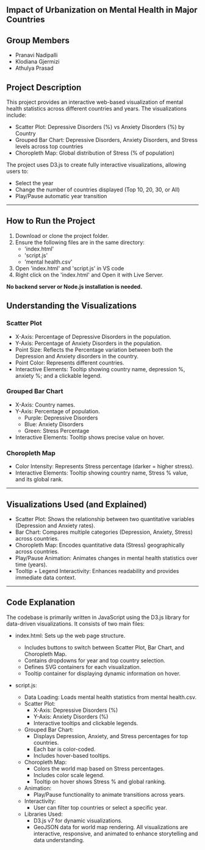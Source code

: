 ## Impact of Urbanization on Mental Health in Major Countries
## Group Members
- Pranavi Nadipalli
- Klodiana Gjermizi
- Athulya Prasad

## Project Description
This project provides an interactive web-based visualization of mental health statistics across different countries and years. The visualizations include:

- Scatter Plot: Depressive Disorders (%) vs Anxiety Disorders (%) by Country
- Grouped Bar Chart: Depressive Disorders, Anxiety Disorders, and Stress levels across top countries
- Choropleth Map: Global distribution of Stress (% of population)

The project uses D3.js to create fully interactive visualizations, allowing users to:
- Select the year
- Change the number of countries displayed (Top 10, 20, 30, or All)
- Play/Pause automatic year transition

---

## How to Run the Project
1. Download or clone the project folder.
2. Ensure the following files are in the same directory:
   - 'index.html'
   - 'script.js'
   - 'mental health.csv'
3. Open 'index.html' and 'script.js' in VS code
4. Right click on the 'index.html' and Open it with Live Server.

**No backend server or Node.js installation is needed.**

## Understanding the Visualizations
### Scatter Plot
- X-Axis: Percentage of Depressive Disorders in the population.
- Y-Axis: Percentage of Anxiety Disorders in the population.
- Point Size: Reflects the Percentage variation between both the Depression and Anxiety disorders in the country.
- Point Color: Represents different countries.
- Interactive Elements: Tooltip showing country name, depression %, anxiety %; and a clickable legend.

### Grouped Bar Chart
- X-Axis: Country names.
- Y-Axis: Percentage of population.
  - Purple: Depressive Disorders
  - Blue: Anxiety Disorders
  - Green: Stress Percentage
- Interactive Elements: Tooltip shows precise value on hover.

### Choropleth Map
- Color Intensity: Represents Stress percentage (darker = higher stress).
- Interactive Elements: Tooltip showing country name, Stress % value, and its global rank.

---

## Visualizations Used (and Explained)
- Scatter Plot: Shows the relationship between two quantitative variables (Depression and Anxiety rates).
- Bar Chart: Compares multiple categories (Depression, Anxiety, Stress) across countries.
- Choropleth Map: Encodes quantitative data (Stress) geographically across countries.
- Play/Pause Animation: Animates changes in mental health statistics over time (years).
- Tooltip + Legend Interactivity: Enhances readability and provides immediate data context.

---
## Code Explanation

The codebase is primarily written in JavaScript using the D3.js library for data-driven visualizations. It consists of two main files:

- index.html: Sets up the web page structure.
    - Includes buttons to switch between Scatter Plot, Bar Chart, and Choropleth Map.
    - Contains dropdowns for year and top country selection.
    - Defines SVG containers for each visualization.
    - Tooltip container for displaying dynamic information on hover.

- script.js:
    - Data Loading: Loads mental health statistics from mental health.csv.
    - Scatter Plot:
        - X-Axis: Depressive Disorders (%)
        - Y-Axis: Anxiety Disorders (%)
        - Interactive tooltips and clickable legends.
    - Grouped Bar Chart:
        - Displays Depression, Anxiety, and Stress percentages for top countries.
        - Each bar is color-coded.
        - Includes hover-based tooltips.
    - Choropleth Map:
        - Colors the world map based on Stress percentages.
        - Includes color scale legend.
        - Tooltip on hover shows Stress % and global ranking.
    - Animation:
        - Play/Pause functionality to animate transitions across years.
    - Interactivity:
        - User can filter top countries or select a specific year.
    - Libraries Used:
        - D3.js v7 for dynamic visualizations.
        - GeoJSON data for world map rendering.
All visualizations are interactive, responsive, and animated to enhance storytelling and data understanding.
